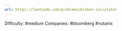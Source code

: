 ```yaml
---
url: https://leetcode.com/problems/broken-calculator
---
```


Difficulty: #medium
Companies: #bloomberg #nutanix